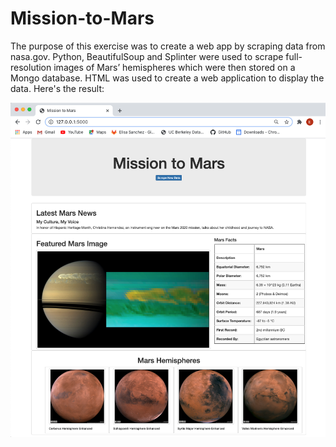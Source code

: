 # Mission-to-Mars
The purpose of this exercise was to create a web app by scraping data from nasa.gov. Python, BeautifulSoup and Splinter were used to scrape full-resolution images of Mars’ hemispheres which were then stored on a Mongo database. HTML was used to create a web application to display the data. Here's the result: 

![](image_mission_to_Mars.png)

